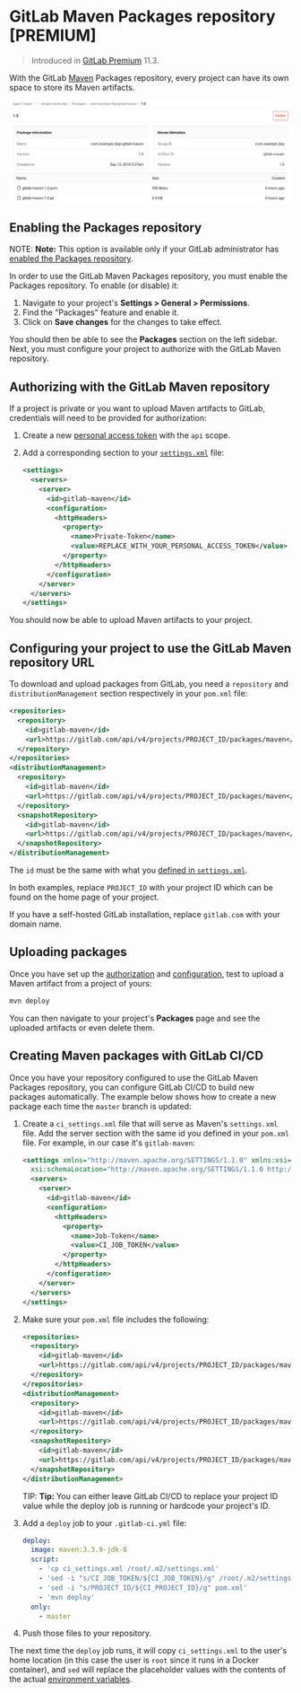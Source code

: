 # GitLab Maven Packages repository **[PREMIUM]**

> Introduced in [GitLab Premium](https://about.gitlab.com/pricing/) 11.3.

With the GitLab [Maven](https://maven.apache.org) Packages repository, every
project can have its own space to store its Maven artifacts.

![GitLab Maven repository](img/maven_package_view.png)

## Enabling the Packages repository

NOTE: **Note:**
This option is available only if your GitLab administrator has
[enabled the Packages repository](../../../administration/maven_packages.md).

In order to use the GitLab Maven Packages repository, you must enable the
Packages repository. To enable (or disable) it:

1. Navigate to your project's **Settings > General > Permissions**.
1. Find the "Packages" feature and enable it.
1. Click on **Save changes** for the changes to take effect.

You should then be able to see the **Packages** section on the left sidebar.
Next, you must configure your project to authorize with the GitLab Maven
repository.

## Authorizing with the GitLab Maven repository

If a project is private or you want to upload Maven artifacts to GitLab,
credentials will need to be provided for authorization:

1. Create a new [personal access token](../../profile/personal_access_tokens.md)
   with the `api` scope.
1. Add a corresponding section to your
   [`settings.xml`](https://maven.apache.org/settings.html) file:

    ```xml
    <settings>
      <servers>
        <server>
          <id>gitlab-maven</id>
          <configuration>
            <httpHeaders>
              <property>
                <name>Private-Token</name>
                <value>REPLACE_WITH_YOUR_PERSONAL_ACCESS_TOKEN</value>
              </property>
            </httpHeaders>
          </configuration>
        </server>
      </servers>
    </settings>
    ```

You should now be able to upload Maven artifacts to your project.

## Configuring your project to use the GitLab Maven repository URL

To download and upload packages from GitLab, you need a `repository` and
`distributionManagement` section respectively in your `pom.xml` file:

```xml
<repositories>
  <repository>
    <id>gitlab-maven</id>
    <url>https://gitlab.com/api/v4/projects/PROJECT_ID/packages/maven</url>
  </repository>
</repositories>
<distributionManagement>
  <repository>
    <id>gitlab-maven</id>
    <url>https://gitlab.com/api/v4/projects/PROJECT_ID/packages/maven</url>
  </repository>
  <snapshotRepository>
    <id>gitlab-maven</id>
    <url>https://gitlab.com/api/v4/projects/PROJECT_ID/packages/maven</url>
  </snapshotRepository>
</distributionManagement>
```

The `id` must be the same with what you
[defined in `settings.xml`](#authorizing-with-the-maven-repository).

In both examples, replace `PROJECT_ID` with your project ID which can be found
on the home page of your project.

If you have a self-hosted GitLab installation, replace `gitlab.com` with your
domain name.

## Uploading packages

Once you have set up the [authorization](#authorizing-with-the-gitlab-maven-repository)
and [configuration](#configuring-your-project-to-use-the-gitlab-maven-repository-url),
test to upload a Maven artifact from a project of yours:

```sh
mvn deploy
```

You can then navigate to your project's **Packages** page and see the uploaded
artifacts or even delete them.

## Creating Maven packages with GitLab CI/CD

Once you have your repository configured to use the GitLab Maven Packages repository,
you can configure GitLab CI/CD to build new packages automatically. The example below
shows how to create a new package each time the `master` branch is updated:

1. Create a `ci_settings.xml` file that will serve as Maven's `settings.xml` file.
   Add the server section with the same id you defined in your `pom.xml` file.
   For example, in our case it's `gitlab-maven`:

    ```xml
    <settings xmlns="http://maven.apache.org/SETTINGS/1.1.0" xmlns:xsi="http://www.w3.org/2001/XMLSchema-instance"
      xsi:schemaLocation="http://maven.apache.org/SETTINGS/1.1.0 http://maven.apache.org/xsd/settings-1.1.0.xsd">
      <servers>
        <server>
          <id>gitlab-maven</id>
          <configuration>
            <httpHeaders>
              <property>
                <name>Job-Token</name>
                <value>CI_JOB_TOKEN</value>
              </property>
            </httpHeaders>
          </configuration>
        </server>
      </servers>
    </settings>
    ```

1. Make sure your `pom.xml` file includes the following:

    ```xml
    <repositories>
      <repository>
        <id>gitlab-maven</id>
        <url>https://gitlab.com/api/v4/projects/PROJECT_ID/packages/maven</url>
      </repository>
    </repositories>
    <distributionManagement>
      <repository>
        <id>gitlab-maven</id>
        <url>https://gitlab.com/api/v4/projects/PROJECT_ID/packages/maven</url>
      </repository>
      <snapshotRepository>
        <id>gitlab-maven</id>
        <url>https://gitlab.com/api/v4/projects/PROJECT_ID/packages/maven</url>
      </snapshotRepository>
    </distributionManagement>
    ```

    TIP: **Tip:**
    You can either leave GitLab CI/CD to replace your project ID value while
    the deploy job is running or hardcode your project's ID.

1. Add a `deploy` job to your `.gitlab-ci.yml` file:

    ```yaml
    deploy:
      image: maven:3.3.9-jdk-8
      script:
        - 'cp ci_settings.xml /root/.m2/settings.xml'
        - 'sed -i "s/CI_JOB_TOKEN/${CI_JOB_TOKEN}/g" /root/.m2/settings.xml'
        - 'sed -i "s/PROJECT_ID/${CI_PROJECT_ID}/g" pom.xml'
        - 'mvn deploy'
      only:
        - master
    ```

1. Push those files to your repository.

The next time the `deploy` job runs, it will copy `ci_settings.xml` to the
user's home location (in this case the user is `root` since it runs in a
Docker container), and `sed` will replace the placeholder values with the
contents of the actual
[environment variables](../../../ci/variables/README.md#predefined-variables-environment-variables).
